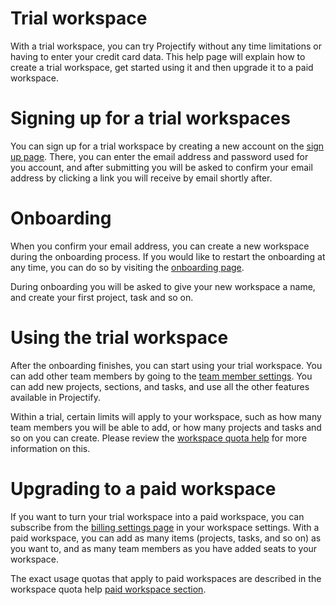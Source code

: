 # Trial workspace

With a trial workspace, you can try Projectify without any time limitations or
having to enter your credit card data. This help page will explain how to
create a trial workspace, get started using it and then upgrade it to a paid
workspace.

# Signing up for a trial workspaces

You can sign up for a trial workspace by creating a new account on the [sign up
page](/user/sign-up). There, you can enter the email address and password used
for you account, and after submitting you will be asked to confirm your email
address by clicking a link you will receive by email shortly after.

# Onboarding

When you confirm your email address, you can create a new workspace during the
onboarding process. If you would like to restart the onboarding at any time,
you can do so by visiting the [onboarding page](/onboarding).

During onboarding you will be asked to give your new workspace a name, and
create your first project, task and so on.

# Using the trial workspace

After the onboarding finishes, you can start using your trial workspace. You
can add other team members by going to the [team member
settings](/help/team-members). You can add new projects, sections,
and tasks, and use all the other features available in Projectify.

Within a trial, certain limits will apply to your workspace, such as how many
team members you will be able to add, or how many projects and tasks
and so on you can create. Please review the [workspace quota
help](/help/quota#quotas-for-trial-workspaces) for more information on this.

# Upgrading to a paid workspace

If you want to turn your trial workspace into a paid workspace, you can
subscribe from the [billing settings page](/help/billing) in your workspace
settings. With a paid workspace, you can add as many items (projects,
tasks, and so on) as you want to, and as many team members as you have added
seats to your workspace.

The exact usage quotas that apply to paid workspaces are described in the
workspace quota help [paid workspace
section](/help/quota#quotas-for-trial-workspaces).
